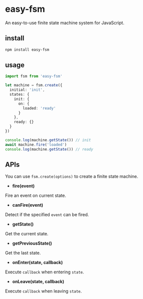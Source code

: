 # easy-fsm

An easy-to-use finite state machine system for JavaScript.

## install

```bash
npm install easy-fsm
```

## usage

```TypeScript
import fsm from 'easy-fsm'

let machine = fsm.create({
  initial: 'init',
  states: {
    init: {
      on: {
        loaded: 'ready'
      }
    },
    ready: {}
  }
})

console.log(machine.getState()) // init
await machine.fire('loaded')
console.log(machine.getState()) // ready
```

## APIs

You can use `fsm.create(options)` to create a finite state machine.

- **fire(event)**

Fire an event on current state.

- **canFire(event)**

Detect if the specified `event` can be fired.

- **getState()**

Get the current state.

- **getPreviousState()**

Get the last state.

- **onEnter(state, callback)**

Execute `callback` when entering `state`.

- **onLeave(state, callback)**

Execute `callback` when leaving `state`.
